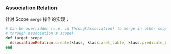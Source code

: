 ### Association Relation

针对 Scope `merge` 操作的实现：

```ruby
# Can be overridden (i.e. in ThroughAssociation) to merge in other scopes (i.e. the
# through association's scope)
def target_scope
  AssociationRelation.create(klass, klass.arel_table, klass.predicate_builder, self).merge!(klass.all)
end
```
